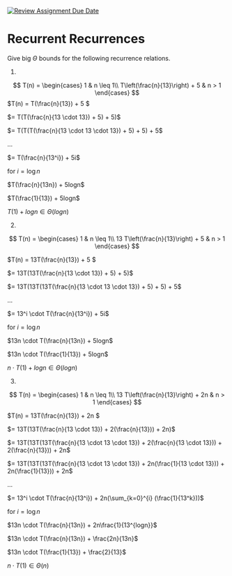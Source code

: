 [![Review Assignment Due Date](https://classroom.github.com/assets/deadline-readme-button-24ddc0f5d75046c5622901739e7c5dd533143b0c8e959d652212380cedb1ea36.svg)](https://classroom.github.com/a/8KYthzwp)
# Recurrent Recurrences

Give big $\Theta$ bounds for the following recurrence relations.

1.
$$ T(n) =
    \begin{cases}
        1 & n \leq 1\\
        T\left(\frac{n}{13}\right) + 5 & n > 1
    \end{cases}
$$
$T(n) = T(\frac{n}{13}) + 5 $

$= T(T(\frac{n}{13 \cdot 13}) + 5) + 5)$

$= T(T(T(\frac{n}{13 \cdot 13 \cdot 13}) + 5) + 5) + 5$

$...$

$= T(\frac{n}{13^i}) + 5i$

for $i = \log n$

$T(\frac{n}{13n}) + 5logn$

$T(\frac{1}{13}) + 5logn$

$T(1) + logn \in \Theta(logn)$

2.
$$ T(n) =
    \begin{cases}
        1 & n \leq 1\\
        13 T\left(\frac{n}{13}\right) + 5 & n > 1
    \end{cases}
$$

$T(n) = 13T(\frac{n}{13}) + 5 $

$= 13T(13T(\frac{n}{13 \cdot 13}) + 5) + 5)$

$= 13T(13T(13T(\frac{n}{13 \cdot 13 \cdot 13}) + 5) + 5) + 5$

$...$

$= 13^i \cdot T(\frac{n}{13^i}) + 5i$

for $i = \log n$

$13n \cdot T(\frac{n}{13n}) + 5logn$

$13n \cdot T(\frac{1}{13}) + 5logn$

$n \cdot T(1) + logn \in \Theta(logn)$

3.
$$ T(n) =
    \begin{cases}
        1 & n \leq 1\\
        13 T\left(\frac{n}{13}\right) + 2n & n > 1
    \end{cases}
$$

$T(n) = 13T(\frac{n}{13}) + 2n $

$= 13T(13T(\frac{n}{13 \cdot 13}) + 2(\frac{n}{13})) + 2n)$

$= 13T(13T(13T(\frac{n}{13 \cdot 13 \cdot 13}) + 2(\frac{n}{13 \cdot 13})) + 2(\frac{n}{13})) + 2n$

$= 13T(13T(13T(\frac{n}{13 \cdot 13 \cdot 13}) + 2n(\frac{1}{13 \cdot 13})) + 2n(\frac{1}{13})) + 2n$

$...$

$= 13^i \cdot T(\frac{n}{13^i}) + 2n(\sum_{k=0}^{i} (\frac{1}{13^k}))$

for $i = \log n$

$13n \cdot T(\frac{n}{13n}) + 2n\frac{1}{13^{logn}}$

$13n \cdot T(\frac{n}{13n}) + \frac{2n}{13n}$

$13n \cdot T(\frac{1}{13}) + \frac{2}{13}$

$n \cdot T(1) \in \Theta(n)$